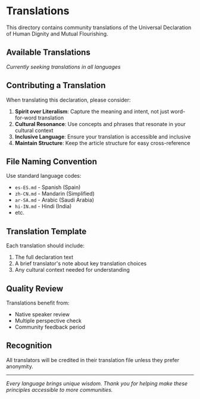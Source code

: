# Translations

This directory contains community translations of the Universal Declaration of Human Dignity and Mutual Flourishing.

## Available Translations

*Currently seeking translations in all languages*

## Contributing a Translation

When translating this declaration, please consider:

1. **Spirit over Literalism**: Capture the meaning and intent, not just word-for-word translation
2. **Cultural Resonance**: Use concepts and phrases that resonate in your cultural context
3. **Inclusive Language**: Ensure your translation is accessible and inclusive
4. **Maintain Structure**: Keep the article structure for easy cross-reference

## File Naming Convention

Use standard language codes:
- `es-ES.md` - Spanish (Spain)
- `zh-CN.md` - Mandarin (Simplified)
- `ar-SA.md` - Arabic (Saudi Arabia)
- `hi-IN.md` - Hindi (India)
- etc.

## Translation Template

Each translation should include:
1. The full declaration text
2. A brief translator's note about key translation choices
3. Any cultural context needed for understanding

## Quality Review

Translations benefit from:
- Native speaker review
- Multiple perspective check
- Community feedback period

## Recognition

All translators will be credited in their translation file unless they prefer anonymity.

---

*Every language brings unique wisdom. Thank you for helping make these principles accessible to more communities.*